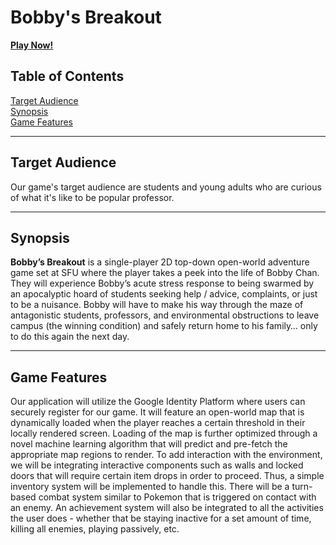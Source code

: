 # Bobby's Breakout

<a href="https://project-276.herokuapp.com/"><b>Play Now!</b></a>

## Table of Contents
[Target Audience](#target-audience)\
[Synopsis](#synopsis)\
[Game Features](#features)

---

<a name="target-audience">

## Target Audience
Our game's target audience are students and young adults who are curious of what it's like to be popular professor.

---

<a name="synopsis">

## Synopsis

**Bobby’s Breakout**​ is a single-player 2D top-down open-world adventure game set at SFU where the player takes a peek into the life of Bobby Chan. They will experience Bobby’s acute stress response to being swarmed by an apocalyptic hoard of students seeking help / advice, complaints, or just to be a nuisance. Bobby will have to make his way through the maze of antagonistic students, professors, and environmental obstructions to leave campus (the winning condition) and safely return home to his family… only to do this again the next day. 

---

<a name="features">

## Game Features

Our application will utilize the Google Identity Platform where users can securely register for our game. It will feature an open-world map that is dynamically loaded when the player reaches a certain threshold in their locally rendered screen. Loading of the map is further optimized through a novel machine learning algorithm that will predict and pre-fetch the appropriate map regions to render. To add interaction with the environment, we will be integrating interactive components such as walls and locked doors that will require certain item drops in order to proceed. Thus, a simple inventory system will be implemented to handle this. There will be a turn-based combat system similar to Pokemon that is triggered on contact with an enemy. An achievement system will also be integrated to all the activities the user does - whether that be staying inactive for a set amount of time, killing all enemies, playing passively, etc.
